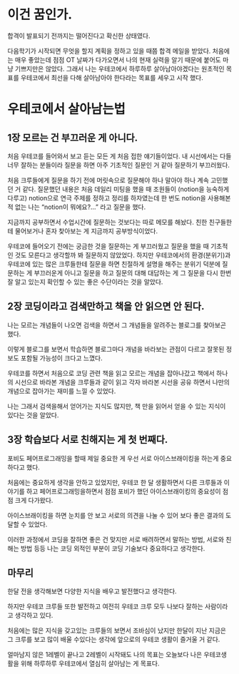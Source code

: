 # 이건 꿈인가.

합격이 발표되기 전까지는 떨어진다고 확신한 상태였다.

다음학기가 시작되면 무엇을 할지 계획을 정하고 있을 때쯤 합격 메일을 받았다. 처음에는 매우 좋았는데 점점 OT 날짜가 다가오면서 나의 현재 실력을 알기 때문에 붙어도 마냥 기쁘지만은 않았다. 그래서 나는 우테코에서 하루하루 살아남아야겠다는 원초적인 목표를 우테코에서 최선을 다해 살아남아야 한다라는 목표를 세우고 시작 했다.

# 우테코에서 살아남는법

## 1장 모르는 건 부끄러운 게 아니다.

처음 우테코를 들어와서 보고 듣는 모든 게 처음 접한 얘기들이었다. 내 시선에서는 다들 너무 잘하는 분들이라 질문을 하면 아주 기초적인 질문인 거 같아 질문하기 부끄러웠다.

처음 크루들에게 질문을 하기 전에 머릿속으로 질문해야 하나 말아야 하나 계속 고민했던 거 같다. 질문했던 내용은 처음 데일리 미팅을 했을 때  조원들이 (notion을 능숙하게 다루고) notion으로 연극 주제를 정하고 정리를 하자였는데 한 번도 notion을 사용해본 적 없는 나는 “notion이 뭐에요?…” 라고 질문을 했다.

지금까지 공부하면서 수업시간에 질문하는 것보다는 따로 메모를 해놨다. 친한 친구들한테 물어보거나 혼자 찾아보는 게 지금까지 공부방식이었다.

우테코에 들어오기 전에는 궁금한 것을 질문하는 게 부끄러웠고 질문을 했을 때 기초적인 것도 모른다고 생각할까 봐 질문하지 않았었다. 하지만 우테코에서의 환경(분위기)과 우테코에 있는 많은 크루들한테 질문을 하면 친절하게 설명을 해주는 분위기 덕분에 질문하는 게 부끄러운게 아니고 질문을 하고 질문의 대해 대답하는 게 그 질문을 다시 한번 잘 알고 있는지 확인할 수 있는 좋은 수단이라는 것을 알았다.

## 2장 코딩이라고 검색만하고 책을 안 읽으면 안 된다.

나는 모르는 개념들이 나오면 검색을 하면서 그 개념들을 알려주는 블로그를 찾아보곤 했다.

이렇게 블로그를 보면서 학습하면 블로그마다 개념을 바라보는 관점이 다르고 잘못된 정보도 포함될 가능성이 크다고 느꼈다.

우테코를 하면서  처음으로 코딩 관련 책을 읽고 모르는 개념을 잡아나갔고 책에서 하나의 시선으로 바라본 개념을 크루들과 같이 읽고 각자 바라본 시선을 공유 하면서 나만의 개념으로 잡아가는 재미를 느낄 수 있었다.

나는 그래서 검색을해서 얻어가는 지식도 많지만, 책 만을 읽어서 얻을 수 있는 지식이 있다는 것을 알았다.

## 3장 학습보다 서로 친해지는 게 첫 번째다.

포비도 페어프로그래밍을 할때 제일 중요한 게 우선 서로 아이스브래이킹을 하는게 중요하다고 했다.

처음에는 중요하게 생각을 안하고 있었지만, 우테코 한 달 생활하면서 다른 크루들과 이야기를 하고 페어프로그래밍을하면서 점점 포비가 했던 아이스브래이킹의 중요성이 점점 크게 다가왔다.

아이스브래이킹을 하면 눈치를 안 보고 서로의 의견을 나눌 수 있어 보다 좋은 결과의 도달할 수 있었다.

이러한 과정에서 코딩을 잘하면 좋은 건 맞지만 서로 배려하면서 말하는 방법, 서로와 친해는 방법 등등 나는 코딩 외적인 부분이 코딩 기술보다 중요하다고 생각한다.

## 마무리

한달 전을 생각해보면 다양한 지식을 배우고 발전했다고 생각한다.

하지만 우테코 크루들 또한 발전하고 여전히 우테코 크루 모두 나보다 잘하는 사람이라고 생각하고 있다.

처음에는 많은 지식을 갖고있는 크루들의 보면서 조바심이 났지만 한달이 지난 지금은 그 크루를 보고 많이 배울 수있다는 생각에 앞으로의 우테코 생활이 즐거울 거 같다.

얼마남지 않은 1레벨이 끝나고 2레벨이 시작돼도 나의 목표는 오늘보다 나은 우테코생활을 위해 하루하루 우테코에서 열심히 살아남는 게 목표다.